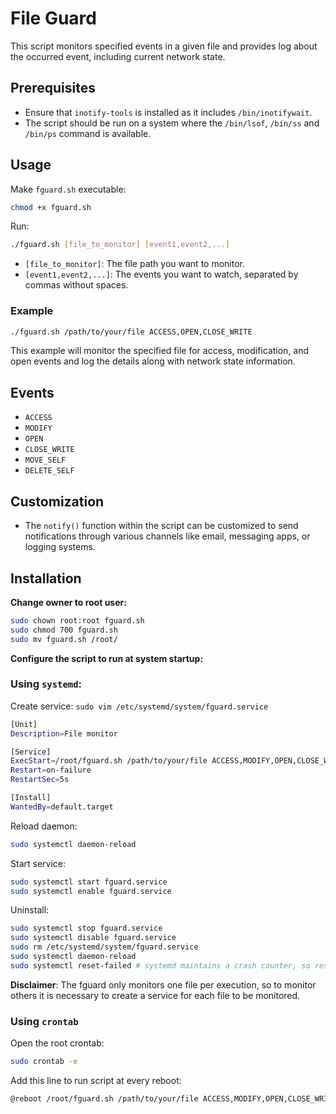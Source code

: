 # File Guard

This script monitors specified events in a given file and provides log about the occurred event, including current network state.

## Prerequisites

- Ensure that `inotify-tools` is installed as it includes `/bin/inotifywait`.
- The script should be run on a system where the `/bin/lsof`, `/bin/ss` and `/bin/ps` command is available.

## Usage

Make `fguard.sh` executable:
```bash
chmod +x fguard.sh
```

Run:
```bash
./fguard.sh [file_to_monitor] [event1,event2,...]
```

- `[file_to_monitor]`: The file path you want to monitor.
- `[event1,event2,...]`: The events you want to watch, separated by commas without spaces.

### Example

```bash
./fguard.sh /path/to/your/file ACCESS,OPEN,CLOSE_WRITE
```

This example will monitor the specified file for access, modification, and open events and log the details along with network state information.

## Events

- `ACCESS`
- `MODIFY`
- `OPEN`
- `CLOSE_WRITE`
- `MOVE_SELF`
- `DELETE_SELF`

## Customization

- The `notify()` function within the script can be customized to send notifications through various channels like email, messaging apps, or logging systems.

## Installation

**Change owner to root user:**

```sh
sudo chown root:root fguard.sh
sudo chmod 700 fguard.sh
sudo mv fguard.sh /root/
```

**Configure the script to run at system startup:**

### Using `systemd`:

Create service:
`sudo vim /etc/systemd/system/fguard.service`
```sh
[Unit]
Description=File monitor

[Service]
ExecStart=/root/fguard.sh /path/to/your/file ACCESS,MODIFY,OPEN,CLOSE_WRITE,MOVE_SELF,DELETE_SELF
Restart=on-failure
RestartSec=5s

[Install]
WantedBy=default.target
```

Reload daemon:
```sh
sudo systemctl daemon-reload
```

Start service:
```sh
sudo systemctl start fguard.service
sudo systemctl enable fguard.service
```

Uninstall:
```sh
sudo systemctl stop fguard.service
sudo systemctl disable fguard.service
sudo rm /etc/systemd/system/fguard.service
sudo systemctl daemon-reload
sudo systemctl reset-failed # systemd maintains a crash counter, so reset it
```

**Disclaimer**: The fguard only monitors one file per execution, so to monitor others it is necessary to create a service for each file to be monitored.

### Using `crontab`

Open the root crontab:
```sh
sudo crontab -e
```

Add this line to run script at every reboot:
```sh
@reboot /root/fguard.sh /path/to/your/file ACCESS,MODIFY,OPEN,CLOSE_WRITE,MOVE_SELF,DELETE_SELF
```

